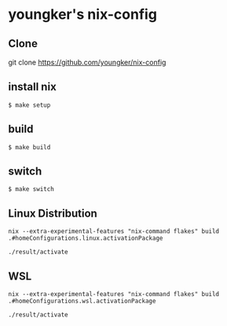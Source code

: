 # youngker's nix-config

## Clone
git clone https://github.com/youngker/nix-config

## install nix
``` shell
$ make setup
```

## build
``` shell
$ make build
```

## switch
``` shell
$ make switch
```

## Linux Distribution
``` shell
nix --extra-experimental-features "nix-command flakes" build .#homeConfigurations.linux.activationPackage
```

``` shell
./result/activate
```

## WSL
``` shell
nix --extra-experimental-features "nix-command flakes" build .#homeConfigurations.wsl.activationPackage
```

``` shell
./result/activate
```
